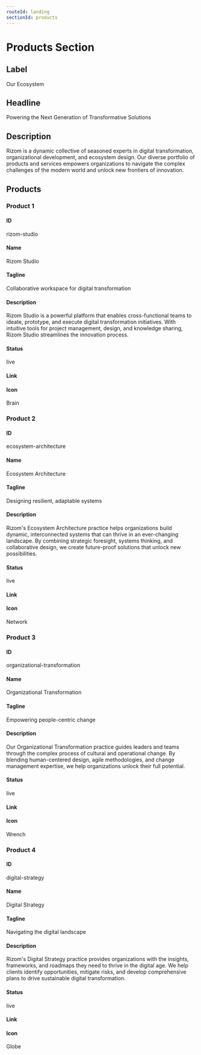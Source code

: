```yaml
---
routeId: landing
sectionId: products
---
```

# Products Section

## Label
Our Ecosystem

## Headline
Powering the Next Generation of Transformative Solutions

## Description
Rizom is a dynamic collective of seasoned experts in digital transformation, organizational development, and ecosystem design. Our diverse portfolio of products and services empowers organizations to navigate the complex challenges of the modern world and unlock new frontiers of innovation.

## Products

### Product 1

#### ID
rizom-studio

#### Name
Rizom Studio

#### Tagline
Collaborative workspace for digital transformation

#### Description
Rizom Studio is a powerful platform that enables cross-functional teams to ideate, prototype, and execute digital transformation initiatives. With intuitive tools for project management, design, and knowledge sharing, Rizom Studio streamlines the innovation process.

#### Status
live

#### Link


#### Icon
Brain

### Product 2

#### ID
ecosystem-architecture

#### Name
Ecosystem Architecture

#### Tagline
Designing resilient, adaptable systems

#### Description
Rizom's Ecosystem Architecture practice helps organizations build dynamic, interconnected systems that can thrive in an ever-changing landscape. By combining strategic foresight, systems thinking, and collaborative design, we create future-proof solutions that unlock new possibilities.

#### Status
live

#### Link


#### Icon
Network

### Product 3

#### ID
organizational-transformation

#### Name
Organizational Transformation

#### Tagline
Empowering people-centric change

#### Description
Our Organizational Transformation practice guides leaders and teams through the complex process of cultural and operational change. By blending human-centered design, agile methodologies, and change management expertise, we help organizations unlock their full potential.

#### Status
live

#### Link


#### Icon
Wrench

### Product 4

#### ID
digital-strategy

#### Name
Digital Strategy

#### Tagline
Navigating the digital landscape

#### Description
Rizom's Digital Strategy practice provides organizations with the insights, frameworks, and roadmaps they need to thrive in the digital age. We help clients identify opportunities, mitigate risks, and develop comprehensive plans to drive sustainable digital transformation.

#### Status
live

#### Link


#### Icon
Globe
